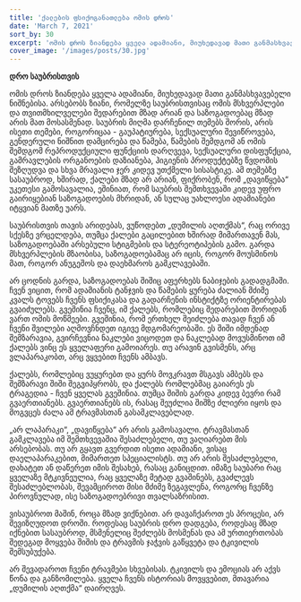 ```yaml
---
title: 'ქალების ფსიქოგანათლება ომის დროს'
date: 'March 7, 2021'
sort_by: 30
excerpt: 'ომის დროს ზიანდება ყველა ადამიანი, მიუხედავად მათი განმასხვავებელი ნიშნებისა. არსებობს ზიანი, რომელზე საუბრისთვისაც...'
cover_image: '/images/posts/30.jpg'
---
```


**დრო საუბრისთვის**

ომის დროს ზიანდება ყველა ადამიანი, მიუხედავად მათი განმასხვავებელი ნიშნებისა. არსებობს ზიანი, რომელზე საუბრისთვისაც ომის მსხვერპლები და თვითმხილველები  შედარებით მზად არიან და საზოგადოებაც მზად არის მათ მოსასმენად. საუბრის მიღმა დარჩენილ თემებს შორის, არის ისეთი თემები, როგორიცაა - გაუპატიურება, სექსუალური შევიწროვება, გენდერული ნიშნით დამცირება და წამება, წამების შემდგომ ან ომის შემდგომ რეპროდუქციული ფუნქციის დარღვევა, სექსუალური დისფუნქცია, გამრავლების ორგანოების დაზიანება, ჰიგიენის პროდუქტებზე წვდომის შეზღუდვა და სხვა მრავალი ჯერ კიდევ უთქმელი სისასტიკე.  ამ თემებზე სასაუბროდ, ხშირად, ქალები მზად არ არიან,  ფიქრობენ, რომ „დავიწყება“ უკეთესი გამოსავალია, ეშინიათ, რომ საუბრის შემთხვევაში კიდევ უფრო გაირიყებიან საზოგადოების მხრიდან, ან სულაც უახლოესი ადამიანები იტყვიან მათზე უარს.

საუბრისთვის თავის არიდებას, ვუწოდებთ  „დუმილის აღთქმას“, რაც  ორივე სქესზე ვრცელდება, თუმცა ქალები გაცილებით ხშირად მიმართავენ მას, საზოგადოებაში არსებული სტიგმების და სტერეოტიპების გამო.  გარდა მსხვერპლების მზაობისა,  საზოგადოებამაც არ იცის, როგორ მოუსმინოს მათ, როგორ ანუგეშოს და დაეხმაროს გამკლავებაში. 

არ ცოდნის გარდა, საზოგადოებას შიშიც აფერხებს ნაბიჯების გადადგმაში. ჩვენ ვიცით, რომ ადამიანის ტანჯვის და წამების ყურება ძალიან მძიმე კვალს ტოვებს ჩვენს ფსიქიკასა და გადარჩენის ინსტიქტზე ორიენტირებას გვაიძულებს. გვეშინია ჩვენც, იმ ქალებს, რომლებიც შედარებით შორიდან ვართ ომის მოწმეები. გვეშინია, რომ ერთხელ შეიძლება თავად ჩვენ ან ჩვენი შვილები აღმოვჩნდეთ იგივე მდგომარეობაში. ეს შიში იმდენად შემზარავია, გვირჩევნია ნაკლები ვიცოდეთ და ნაკლებად მოვუსმინოთ იმ ქალებს ვინც ეს ყველაფერი გამოიარეს. თუ არავინ გვისმენს, არც ვლაპარაკობთ, არც ვყვებით ჩვენს ამბავს. 

ქალებს, რომლებიც ვუყურებთ და ყურს მოვკრავთ მსგავს ამბებს და შემზარავი შიში შეგვიპყრობს, და ქალებს რომლებმაც გაიარეს ეს ტრაგედია - ჩვენ  ყველას გვეშინია. თუმცა შიშის გარდა კიდევ ბევრი რამ გვაერთიანებს. გვაერთიანებს ის, რასაც შეუძლია შიშზე ძლიერი იყოს და მოგვცეს ძალა ამ ტრავმასთან გასამკლავებლად. 

„არ ლაპარაკი“, „დავიწყება“ არ არის გამოსავალი. ტრავმასთან გამკლავება იმ შემთხვევაშია შესაძლებელი, თუ ვაღიარებთ მის არსებობას. თუ არ გყავთ გვერდით ისეთი ადამიანი, ვისაც დაელაპარაკებით, მიმართეთ სპეციალისტს. თუ არ არის შესაძლებელი, დახატეთ ან დაწერეთ იმის შესახებ, რასაც განიცდით. იმაზე საუბარი რაც ყველაზე მტკივნეულია, რაც ყველაზე მეტად გვაშინებს, გვაძლევს შესაძლებლობას, შევამციროთ მისი მძიმე ზეგავლენა, როგორც ჩვენზე პიროვნულად, ისე საზოგადოებრივი თვალსაზრისით.

ვისაუბროთ მაშინ, როცა მზად ვიქნებით. არ დავაჩქაროთ ეს პროცესი, არ შევიზღუდოთ დროში.  როდესაც საუბრის დრო დადგება, როდესაც მზად იქნებით სასაუბროდ, მსმენელიც შეძლებს მოსმენას და ამ ურთიერთობას შედეგად მოყვება შიშის და ტრავმის ჯაჭვის გაწყვეტა და ტკივილის შემსუბუქება. 

არ შევადაროთ ჩვენი ტრავმები  სხვებისას. ტკივილს და ემოციას არ აქვს წონა და განზომილება. ყველა ჩვენს ისტორიას მოვყვებით, მთავარია „დუმილის აღთქმა“ დაირღვეს.   





